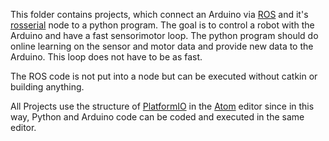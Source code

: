 This folder contains projects, which connect an Arduino via [ROS](http://www.ros.org/) and it's [rosserial](http://wiki.ros.org/rosserial_Arduino) node to a python program. The goal is to control a robot with the Arduino and have a fast sensorimotor loop. The python program should do online learning on the sensor and motor data and provide new data to the Arduino. This loop does not have to be as fast.

The ROS code is not put into a node but can be executed without catkin or building anything.

All Projects use the structure of [PlatformIO](http://platformio.org/) in the [Atom](http://atom.io) editor since in this way, Python and Arduino code can be coded and executed in the same editor.
